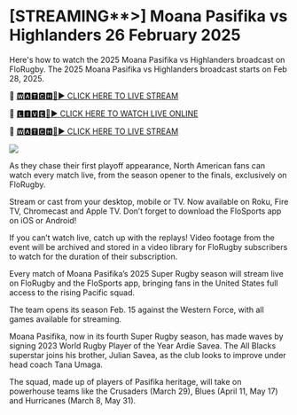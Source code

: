 # [STREAMING**>] Moana Pasifika vs Highlanders  26 February 2025
Here's how to watch the 2025 Moana Pasifika vs Highlanders broadcast on FloRugby. The 2025 Moana Pasifika vs Highlanders broadcast starts on Feb 28, 2025. 

🔴 [🆆🅰🆃🅲🅷🔴▶️ CLICK HERE TO LIVE STREAM](https://supnw-rufdn-mnw-wam.blogspot.com/)

🔴 [🅻🅸🆅🅴🔴▶️ CLICK HERE TO WATCH LIVE ONLINE](https://supnw-rufdn-mnw-wam.blogspot.com/)

🔴 [🆆🅰🆃🅲🅷🔴▶️ CLICK HERE TO LIVE STREAM](https://supnw-rufdn-mnw-wam.blogspot.com/)

<a href="https://supnw-rufdn-mnw-wam.blogspot.com/"><img src="https://i.ibb.co.com/dwF5dRdX/28cd7b-76a1e82b4c4e436f9965ac3414ee448b-mv2.gif"></a>

As they chase their first playoff appearance, North American fans can watch every match live, from the season opener to the finals, exclusively on FloRugby.

Stream or cast from your desktop, mobile or TV. Now available on Roku, Fire TV, Chromecast and Apple TV. Don’t forget to download the FloSports app on iOS or Android! 

If you can’t watch live, catch up with the replays! Video footage from the event will be archived and stored in a video library for FloRugby subscribers to watch for the duration of their subscription.

Every match of Moana Pasifika’s 2025 Super Rugby season will stream live on FloRugby and the FloSports app, bringing fans in the United States full access to the rising Pacific squad. 

The team opens its season Feb. 15 against the Western Force, with all games available for streaming.

Moana Pasifika, now in its fourth Super Rugby season, has made waves by signing 2023 World Rugby Player of the Year Ardie Savea. The All Blacks superstar joins his brother, Julian Savea, as the club looks to improve under head coach Tana Umaga.

The squad, made up of players of Pasifika heritage, will take on powerhouse teams like the Crusaders (March 29), Blues (April 11, May 17) and Hurricanes (March 8, May 31). 


